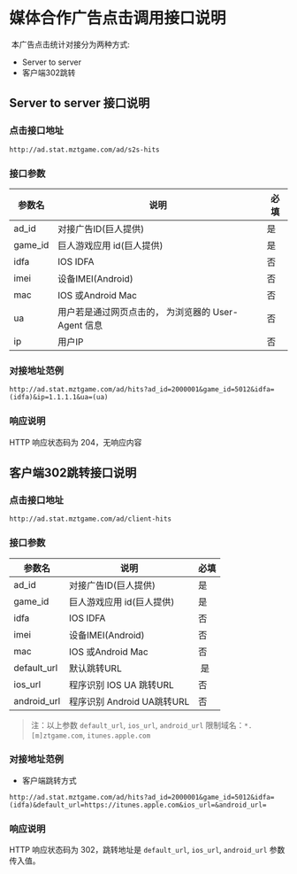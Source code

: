 媒体合作广告点击调用接口说明
=========================

 本广告点击统计对接分为两种方式:
* Server to server
* 客户端302跳转

## Server to server 接口说明

### 点击接口地址

`http://ad.stat.mztgame.com/ad/s2s-hits`
 
### 接口参数
 
| 参数名 | 说明 | 必填 |
|------|------|------|
| ad_id | 对接广告ID(巨人提供) | 是 |
| game_id | 巨人游戏应用 id(巨人提供) | 是|
| idfa | IOS IDFA | 否 |
| imei | 设备IMEI(Android)  | 否 |
| mac | IOS 或Android Mac | 否 |
| ua | 用户若是通过网页点击的， 为浏览器的 User-Agent 信息 | 否 |
| ip | 用户IP | 否 |
 
### 对接地址范例

```
http://ad.stat.mztgame.com/ad/hits?ad_id=2000001&game_id=5012&idfa=(idfa)&ip=1.1.1.1&ua=(ua)
```

### 响应说明

HTTP 响应状态码为 204，无响应内容

## 客户端302跳转接口说明

### 点击接口地址

`http://ad.stat.mztgame.com/ad/client-hits`

### 接口参数
 
| 参数名 | 说明 | 必填 |
|------|------|------|
| ad_id | 对接广告ID(巨人提供) | 是 |
| game_id | 巨人游戏应用 id(巨人提供) | 是|
| idfa | IOS IDFA | 否 |
| imei | 设备IMEI(Android)  | 否 |
| mac | IOS 或Android Mac | 否 |
| default_url | 默认跳转URL|  是 |
| ios_url | 程序识别 IOS UA 跳转URL|  否 |
| android_url | 程序识别 Android UA跳转URL |  否 |

> 注：以上参数 `default_url`, `ios_url`, `android_url` 限制域名：`*.[m]ztgame.com`, `itunes.apple.com`
 
### 对接地址范例

* 客户端跳转方式

```
http://ad.stat.mztgame.com/ad/hits?ad_id=2000001&game_id=5012&idfa=(idfa)&default_url=https://itunes.apple.com&ios_url=&android_url=
```
 
### 响应说明

HTTP 响应状态码为 302，跳转地址是 `default_url`, `ios_url`, `android_url` 参数传入值。
